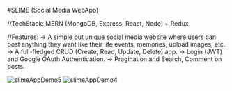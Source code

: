 #SLIME (Social Media WebApp)

//TechStack: MERN (MongoDB, Express, React, Node) + Redux

//Features:
-> A simple but unique social media website where users can post anything they want like their life events, memories, upload images, etc.
-> A full-fledged CRUD (Create, Read, Update, Delete) app.
-> Login (JWT) and Google OAuth Authentication.
-> Pragination and Search, Comment on posts.

![slimeAppDemo5](https://user-images.githubusercontent.com/61105948/166644098-cdb142e1-8fe7-4ecc-81c6-0b48bea01a76.png)
![slimeAppDemo4](https://user-images.githubusercontent.com/61105948/166643587-dde7d2de-2667-47a5-9f78-68e0089a7198.png)
